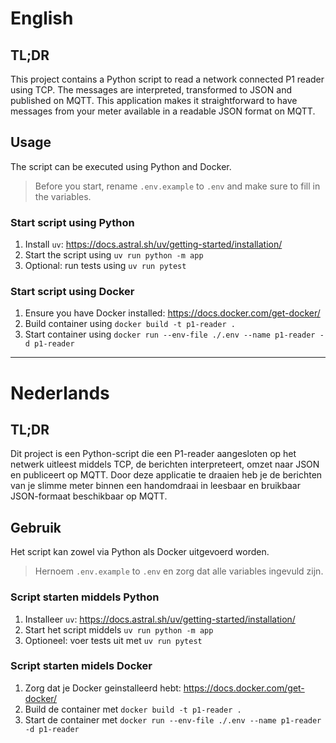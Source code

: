 # English
## TL;DR
This project contains a Python script to read a network connected P1 reader using TCP. The messages are interpreted, transformed to JSON and published on MQTT. This application makes it straightforward to have messages from your meter available in a readable JSON format on MQTT. 

## Usage
The script can be executed using Python and Docker.

> Before you start, rename `.env.example` to `.env` and make sure to fill in the variables.

### Start script using Python
1. Install `uv`: https://docs.astral.sh/uv/getting-started/installation/
3. Start the script using `uv run python -m app`
4. Optional: run tests using `uv run pytest`

### Start script using Docker
1. Ensure you have Docker installed: https://docs.docker.com/get-docker/
2. Build container using  `docker build -t p1-reader .`
3. Start container using  `docker run --env-file ./.env --name p1-reader -d p1-reader`
---
# Nederlands
## TL;DR
Dit project is een Python-script die een P1-reader aangesloten op het netwerk uitleest middels TCP, de berichten interpreteert, omzet naar JSON en publiceert op MQTT. Door deze applicatie te draaien heb je de berichten van je slimme meter binnen een handomdraai in leesbaar en bruikbaar JSON-formaat beschikbaar op MQTT.

## Gebruik
Het script kan zowel via Python als Docker uitgevoerd worden.

> Hernoem `.env.example` to `.env` en zorg dat alle variables ingevuld zijn.

### Script starten middels Python
1. Installeer `uv`: https://docs.astral.sh/uv/getting-started/installation/
3. Start het script middels `uv run python -m app`
4. Optioneel: voer tests uit met `uv run pytest`

### Script starten midels Docker
1. Zorg dat je Docker geinstalleerd hebt: https://docs.docker.com/get-docker/
2. Build de container met `docker build -t p1-reader .`
3. Start de container met `docker run --env-file ./.env --name p1-reader -d p1-reader`
